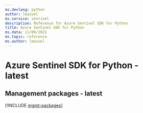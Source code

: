```yaml
---
ms.devlang: python
author: lmazuel
ms.service: sentinel
description: Reference for Azure Sentinel SDK for Python
title: Azure Sentinel SDK for Python
ms.data: 11/09/2022
ms.topic: reference
ms.author: lmazuel
---
```

# Azure Sentinel SDK for Python - latest

## Management packages - latest
[!INCLUDE [mgmt-packages](sentinel-mgmt-index.md)]